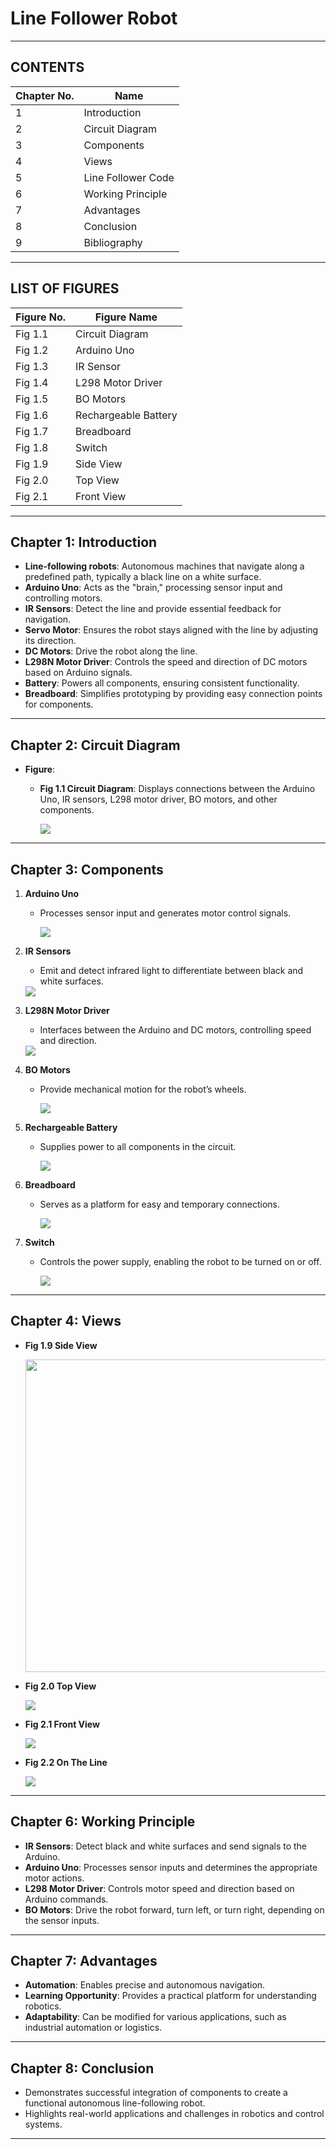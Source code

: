 # Line Follower Robot  


---


## CONTENTS  

| **Chapter No.** | **Name**            |  
|------------------|---------------------|  
| 1                | Introduction        |  
| 2                | Circuit Diagram     |  
| 3                | Components          |  
| 4                | Views               |  
| 5                | Line Follower Code  |  
| 6                | Working Principle   |  
| 7                | Advantages          |  
| 8                | Conclusion          |  
| 9                | Bibliography        |  


---


## LIST OF FIGURES  

| **Figure No.** | **Figure Name**       |  
|-----------------|-----------------------|  
| Fig 1.1         | Circuit Diagram       |  
| Fig 1.2         | Arduino Uno           |  
| Fig 1.3         | IR Sensor             |  
| Fig 1.4         | L298 Motor Driver     |  
| Fig 1.5         | BO Motors             |  
| Fig 1.6         | Rechargeable Battery  |  
| Fig 1.7         | Breadboard            |  
| Fig 1.8         | Switch                |  
| Fig 1.9         | Side View             |  
| Fig 2.0         | Top View              |  
| Fig 2.1         | Front View            |   

---


## Chapter 1: Introduction  

- **Line-following robots**: Autonomous machines that navigate along a predefined path, typically a black line on a white surface.  
- **Arduino Uno**: Acts as the "brain," processing sensor input and controlling motors.  
- **IR Sensors**: Detect the line and provide essential feedback for navigation.  
- **Servo Motor**: Ensures the robot stays aligned with the line by adjusting its direction.  
- **DC Motors**: Drive the robot along the line.  
- **L298N Motor Driver**: Controls the speed and direction of DC motors based on Arduino signals.  
- **Battery**: Powers all components, ensuring consistent functionality.  
- **Breadboard**: Simplifies prototyping by providing easy connection points for components.  


---

## Chapter 2: Circuit Diagram  

- **Figure**:  
  - **Fig 1.1 Circuit Diagram**: Displays connections between the Arduino Uno, IR sensors, L298 motor driver, BO motors, and other components.  

     <img src="photos/CKTDIAG.jpg"> 


---


## Chapter 3: Components  

1. **Arduino Uno**  
   - Processes sensor input and generates motor control signals.  

      <img src="photos/Picture2.jpg">  

2. **IR Sensors**  
   - Emit and detect infrared light to differentiate between black and white surfaces.  
   
    <img src="photos/Picture3.jpg">

3. **L298N Motor Driver**  
   - Interfaces between the Arduino and DC motors, controlling speed and direction.  
   
    <img src="photos/Picture4.jpg">

4. **BO Motors**  
   - Provide mechanical motion for the robot’s wheels.  

      <img src="photos/Picture5.jpg">

5. **Rechargeable Battery**  
   - Supplies power to all components in the circuit.  

      <img src="photos/Picture6.jpg">  

6. **Breadboard**  
   - Serves as a platform for easy and temporary connections.  

      <img src="photos/Picture7.jpg">  

7. **Switch**  
   - Controls the power supply, enabling the robot to be turned on or off.  
   
     <img src="photos/Picture8.jpg">

---


## Chapter 4: Views  

- **Fig 1.9 Side View**

  <img src="photos/Picture9.jpg" width="500px">
  
- **Fig 2.0 Top View**

  <img src="photos/Picture10.jpg">
- **Fig 2.1 Front View**

  <img src="photos/Picture11.jpg">

- **Fig 2.2 On The Line**
  
  <img src="photos/Picture12.jpg">

---


## Chapter 6: Working Principle  

- **IR Sensors**: Detect black and white surfaces and send signals to the Arduino.  
- **Arduino Uno**: Processes sensor inputs and determines the appropriate motor actions.  
- **L298 Motor Driver**: Controls motor speed and direction based on Arduino commands.  
- **BO Motors**: Drive the robot forward, turn left, or turn right, depending on the sensor inputs.  

---


## Chapter 7: Advantages  

- **Automation**: Enables precise and autonomous navigation.  
- **Learning Opportunity**: Provides a practical platform for understanding robotics.  
- **Adaptability**: Can be modified for various applications, such as industrial automation or logistics.  

---


## Chapter 8: Conclusion  

- Demonstrates successful integration of components to create a functional autonomous line-following robot.  
- Highlights real-world applications and challenges in robotics and control systems.  

---
